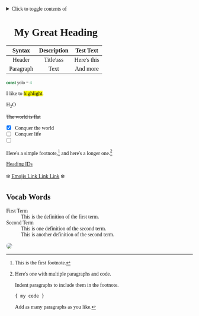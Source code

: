 <details>
<summary>Click to toggle contents of</summary>

```
CODE!
```
</details>
<h1 id="heading-id">🧸My Great Heading🧸</h1>

| Syntax      | Description | Test Text     |
| :----:      |    :----:   |        :----: |
| Header      | Title\sss   | Here's this   |
| Paragraph   | Text        | And more      |

```js
const yolo = 4
```

I like to <mark>highlight</mark>.

H<sub>2</sub>O

~~The world is flat~~

- [x] Conquer the world
- [ ] Conquer life
- [ ] 🦄🎉✨🌺✨

Here's a simple footnote,[^1] and here's a longer one.[^bignote]

[^1]: This is the first footnote.

[^bignote]: Here's one with multiple paragraphs and code.

    Indent paragraphs to include them in the footnote.

    `{ my code }`

    Add as many paragraphs as you like.

<a href="#heading-id">Heading IDs</a>

:snowflake: [Emojis Link Link Link](https://gist.github.com/rxaviers/7360908) :snowflake:

<dl>
    <h2>Vocab Words</h2>
    <dt>First Term</dt>
    <dd>This is the definition of the first term.</dd>
    <dt>Second Term</dt>
    <dd>This is one definition of the second term. </dd>
    <dd>This is another definition of the second term.</dd>
</dl>

<img src="https://m.lovethispic.com/uploaded_images/blogs/Inspiring-Gif-Quotes-Of-The-Day-49125-2.gif"/>


<style>
    *{
        font-family: georgia;
    }
    img{
        border-radius:80%; 
        filter:grayscale(.6);
    }
</style>




